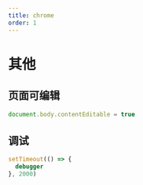 ```yaml
---
title: chrome
order: 1
---
```


# 其他

## 页面可编辑

```js
document.body.contentEditable = true
```

## 调试

```js
setTimeout(() => {
  debugger
}, 2000)
```
